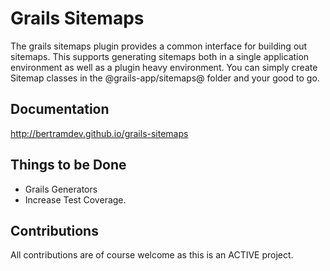 Grails Sitemaps
=====================
The grails sitemaps plugin provides a common interface for building out sitemaps. This supports generating sitemaps both in a single application environment as well as a plugin heavy environment.
You can simply create Sitemap classes in the @grails-app/sitemaps@ folder and your good to go.


Documentation
-------------
http://bertramdev.github.io/grails-sitemaps

Things to be Done
-----------------
* Grails Generators
* Increase Test Coverage.

Contributions
-------------
All contributions are of course welcome as this is an ACTIVE project.
